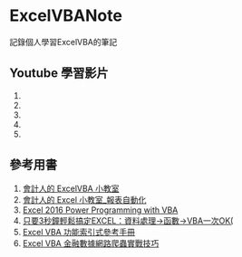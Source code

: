 # ExcelVBANote
記錄個人學習ExcelVBA的筆記

## Youtube 學習影片

1. []()
2. []()
3. []()
4. []()
5. []()


## 參考用書

1. [會計人的 ExcelVBA 小教室](https://www.b88104069.com/)
2. [會計人的 Excel 小教室_報表自動化](https://www.b88104069.com/)
3. [Excel 2016 Power Programming with VBA](https://www.books.com.tw/products/F013659639)
4. [只要3秒鐘輕鬆搞定EXCEL：資料處理→函數→VBA一次OK(](https://www.books.com.tw/products/0010756361)
5. [Excel VBA 功能索引式參考手冊](https://www.books.com.tw/products/0010287112)
6. [Excel VBA 金融數據網路爬蟲實戰技巧](https://www.books.com.tw/products/0010817688)
